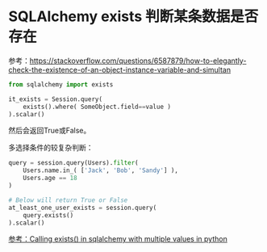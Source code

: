 # SQLAlchemy exists 判断某条数据是否存在

参考：https://stackoverflow.com/questions/6587879/how-to-elegantly-check-the-existence-of-an-object-instance-variable-and-simultan

```py
from sqlalchemy import exists

it_exists = Session.query(
    exists().where( SomeObject.field==value )
).scalar()
```

然后会返回True或False。


多选择条件的较复杂判断：
```py
query = session.query(Users).filter(
    Users.name.in_( ['Jack', 'Bob', 'Sandy'] ),
    Users.age == 18
)

# Below will return True or False
at_least_one_user_exists = session.query(
    query.exists()
).scalar()
```

[参考：Calling exists() in sqlalchemy with multiple values in python](https://stackoverflow.com/questions/39089153/calling-exists-in-sqlalchemy-with-multiple-values-in-python)

